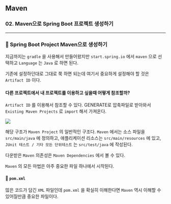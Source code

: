 ## Maven

### 02. Maven으로 Spring Boot 프로젝트 생성하기

---

### 📌 Spring Boot Project Maven으로 생성하기

지금까지는 `gradle` 을 사용해서 만들어왔지만 `start.spring.io` 에서 `maven` 으로 선택하고 `Language` 는 `Java` 로 하면 된다.

기존에 설정하던대로 그대로 쭉 하면 되는데 여기서 중요하게 설정해야 할 것은 `Artifact ID` 이다.

#### 다른 프로젝트에서 내 프로젝트를 이용하고 싶을때 어떻게 참조할까?

`Artifact ID` 를 이용해서 참조할 수 있다. GENERATE로 압축파일로 받아와서 `Existing Maven Projects` 로 `import` 해서 가져온다.

![](https://velog.velcdn.com/images/bibiboy/post/f9adf536-54fa-437b-8edb-a410c2bd8b2a/image.png)

해당 구조가 `Maven Project` 의 일반적인 구조다.
`Maven` 에서는 소스 파일을 `src/main/java` 에 정의하고, 애플리케이션 리소스는 `src/main/resources` 에 있고, `JUnit 테스트 / 기타 모든 단위테스트` 는 `src/test/java` 에 작성된다.

다운받은 `Maven` 의존성은 `Maven Dependencies` 에서 볼 수 있다.

`Maven` 의 모든 마법은 아주 중요한 파일 하나에서 시작된다.

#### 📍 `pom.xml`

많은 코드가 담긴 `XML` 파일인데 `pom.xml` 을 확실히 이해한다면 `Maven` 역시 이해할 수 있어질만큼 중요한 파일이다.
